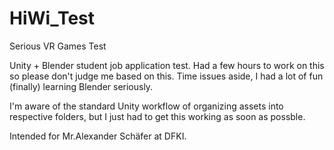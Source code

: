# HiWi_Test
Serious VR Games Test

Unity + Blender student job application test. Had a few hours to work on this so please don't judge me based on this. Time issues aside, I had a lot of fun (finally) learning Blender seriously.

I'm aware of the standard Unity workflow of organizing assets into respective folders, but I just had to get this working as soon as possble.

Intended for Mr.Alexander Schäfer at DFKI.
